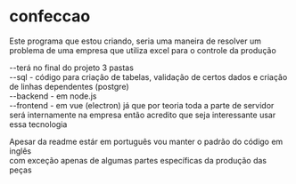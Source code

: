 # confeccao
Este programa que estou criando, seria uma maneira de resolver um problema de uma empresa que utiliza excel para o controle da produção <br>

--terá no final do projeto 3 pastas <br>
--sql - código para criação de tabelas, validação de certos dados e criação de linhas dependentes (postgre)<br>
--backend - em node.js<br>
--frontend - em vue (electron) já que por teoria toda a parte de servidor será internamente na empresa então acredito que seja interessante usar essa tecnologia<br>

Apesar da readme estár em português vou manter o padrão do código em inglês<br>
com exceção apenas de algumas partes específicas da produção das peças<br>
